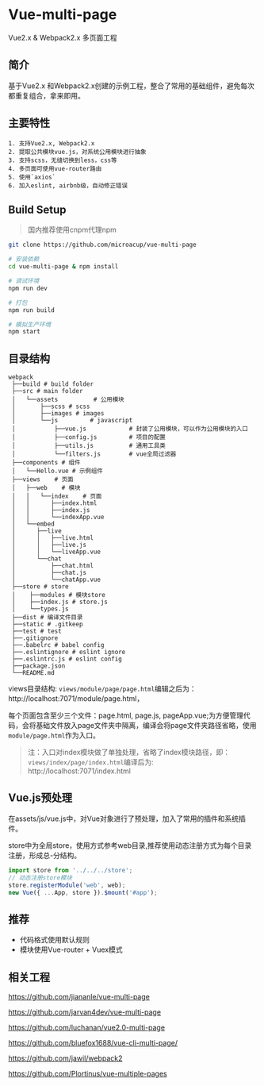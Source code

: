 # Vue-multi-page

Vue2.x & Webpack2.x 多页面工程

## 简介

基于Vue2.x 和Webpack2.x创建的示例工程，整合了常用的基础组件，避免每次都重复组合，拿来即用。

## 主要特性

    1. 支持Vue2.x, Webpack2.x
    2. 提取公共模块vue.js，对系统公用模块进行抽象
    3. 支持scss，无缝切换到less，css等
    4. 多页面可使用vue-router路由
    5. 使用`axios`
    6. 加入eslint, airbnb级，自动修正错误

## Build Setup

> 国内推荐使用cnpm代理npm

``` bash
git clone https://github.com/microacup/vue-multi-page

# 安装依赖
cd vue-multi-page & npm install

# 调试环境
npm run dev

# 打包
npm run build

# 模拟生产环境
npm start
```

## 目录结构

``` 
webpack
 ├──build # build folder
 ├──src # main folder
 │   └──assets          # 公用模块
 │       ├──scss # scss
 │       ├──images # images
 │       └──js         # javascript
 │           ├──vue.js            # 封装了公用模块，可以作为公用模块的入口
 │           ├──config.js         # 项目的配置
 │           ├──utils.js          # 通用工具类
 │           └──filters.js        # vue全局过滤器
 ├──components # 组件
 │   └──Hello.vue # 示例组件
 ├──views    # 页面
 │   ├──web    # 模块
 │   │   └──index    # 页面
 │   │      ├──index.html
 │   │      ├──index.js
 │   │      └──indexApp.vue
 │   └──embed    
 │      ├──live    
 │      │   ├──live.html
 │      │   ├──live.js
 │      │   └──liveApp.vue	
 │      └──chat    
 │          ├──chat.html
 │          ├──chat.js
 │          └──chatApp.vue
 ├──store # store
 │    ├──modules # 模块store
 │    ├──index.js # store.js
 │    └──types.js 
 ├──dist # 编译文件目录
 ├──static # .gitkeep
 ├──test # test
 ├──.gitignore
 ├──.babelrc # babel config
 ├──.eslintignore # eslint ignore
 ├──.eslintrc.js # eslint config
 ├──package.json
 └──README.md
```

views目录结构: `views/module/page/page.html`编辑之后为：http://localhost:7071/module/page.html，

每个页面包含至少三个文件：page.html, page.js, pageApp.vue;为方便管理代码，会将基础文件放入page文件夹中隔离，编译会将page文件夹路径省略，使用`module/page.html`作为入口。

> 注：入口对index模块做了单独处理，省略了index模块路径，即：`views/index/page/index.html`编译后为: http://localhost:7071/index.html

## Vue.js预处理

在assets/js/vue.js中，对Vue对象进行了预处理，加入了常用的插件和系统插件。

store中为全局store，使用方式参考web目录,推荐使用动态注册方式为每个目录注册，形成总-分结构。

```javascript
import store from '../../../store';
// 动态注册store模块
store.registerModule('web', web);
new Vue({ ...App, store }).$mount('#app');
```

## 推荐

- 代码格式使用默认规则
- 模块使用Vue-router + Vuex模式

## 相关工程

https://github.com/jiananle/vue-multi-page

https://github.com/jarvan4dev/vue-multi-page

https://github.com/luchanan/vue2.0-multi-page

https://github.com/bluefox1688/vue-cli-multi-page/

https://github.com/jawil/webpack2

https://github.com/Plortinus/vue-multiple-pages